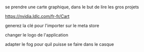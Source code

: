 se prendre une carte graphique, dans le but de lire les gros projets

https://nvidia.ldlc.com/fr-fr/Cart

generez la clé pour l'importer sur le meta store

changer le logo de l'application

adapter le fog pour quil puisse se faire dans le casque
